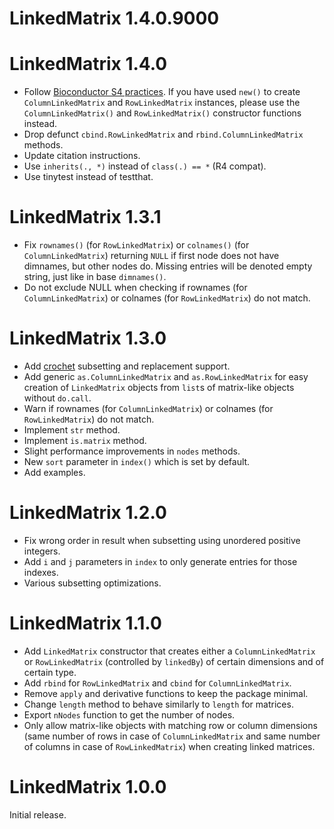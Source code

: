 # LinkedMatrix 1.4.0.9000




# LinkedMatrix 1.4.0

- Follow [Bioconductor S4 practices][2]. If you have used `new()` to create
  `ColumnLinkedMatrix` and `RowLinkedMatrix` instances, please use the
  `ColumnLinkedMatrix()` and `RowLinkedMatrix()` constructor functions instead.
- Drop defunct `cbind.RowLinkedMatrix` and `rbind.ColumnLinkedMatrix` methods.
- Update citation instructions.
- Use `inherits(., *)` instead of `class(.) == *` (R4 compat).
- Use tinytest instead of testthat.


# LinkedMatrix 1.3.1

- Fix `rownames()` (for `RowLinkedMatrix`) or `colnames()` (for
  `ColumnLinkedMatrix`) returning `NULL` if first node does not have dimnames,
  but other nodes do. Missing entries will be denoted empty string, just like in
  base `dimnames()`.
- Do not exclude NULL when checking if rownames (for `ColumnLinkedMatrix`) or
  colnames (for `RowLinkedMatrix`) do not match.


# LinkedMatrix 1.3.0

- Add [crochet][1] subsetting and replacement support.
- Add generic `as.ColumnLinkedMatrix` and `as.RowLinkedMatrix` for easy
  creation of `LinkedMatrix` objects from `list`s of matrix-like objects
  without `do.call`.
- Warn if rownames (for `ColumnLinkedMatrix`) or colnames (for
  `RowLinkedMatrix`) do not match.
- Implement `str` method.
- Implement `is.matrix` method.
- Slight performance improvements in `nodes` methods.
- New `sort` parameter in `index()` which is set by default.
- Add examples.


# LinkedMatrix 1.2.0

- Fix wrong order in result when subsetting using unordered positive integers.
- Add `i` and `j` parameters in `index` to only generate entries for those
  indexes.
- Various subsetting optimizations.


# LinkedMatrix 1.1.0

- Add `LinkedMatrix` constructor that creates either a `ColumnLinkedMatrix` or
  `RowLinkedMatrix` (controlled by `linkedBy`) of certain dimensions and of
  certain type.
- Add `rbind` for `RowLinkedMatrix` and `cbind` for `ColumnLinkedMatrix`.
- Remove `apply` and derivative functions to keep the package minimal.
- Change `length` method to behave similarly to `length` for matrices.
- Export `nNodes` function to get the number of nodes.
- Only allow matrix-like objects with matching row or column dimensions (same
  number of rows in case of `ColumnLinkedMatrix` and same number of columns in
  case of `RowLinkedMatrix`) when creating linked matrices.


# LinkedMatrix 1.0.0

Initial release.

[1]: https://CRAN.R-project.org/package=crochet
[2]: https://bioconductor.org/help/course-materials/2017/Zurich/S4-classes-and-methods.html
